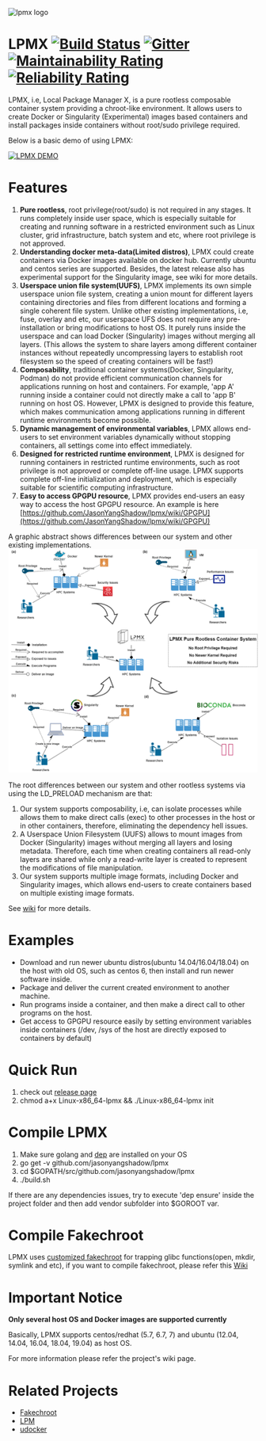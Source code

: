 ![lpmx logo](./lpmx_small.PNG)

# LPMX [![Build Status](https://travis-ci.com/JasonYangShadow/lpmx.svg?branch=master)](https://travis-ci.com/JasonYangShadow/lpmx) [![Gitter](https://badges.gitter.im/lpmx_container/community.svg)](https://gitter.im/lpmx_container/community?utm_source=badge&utm_medium=badge&utm_campaign=pr-badge) [![Maintainability Rating](https://sonarcloud.io/api/project_badges/measure?project=JasonYangShadow_lpmx&metric=sqale_rating)](https://sonarcloud.io/dashboard?id=JasonYangShadow_lpmx) [![Reliability Rating](https://sonarcloud.io/api/project_badges/measure?project=JasonYangShadow_lpmx&metric=reliability_rating)](https://sonarcloud.io/dashboard?id=JasonYangShadow_lpmx) 
LPMX, i.e, Local Package Manager X, is a pure rootless composable container system providing a chroot-like environment. It allows users to create Docker or Singularity (Experimental) images based containers and install packages inside containers without root/sudo privilege required. 

Below is a basic demo of using LPMX:

[![LPMX DEMO](http://img.youtube.com/vi/_1XOLa1cKX4/0.jpg)](http://www.youtube.com/watch?v=_1XOLa1cKX4 "LPMX simple demo")

# Features
1. **Pure rootless**, root privilege(root/sudo) is not required in any stages. It runs completely inside user space, which is especially suitable for creating and running software in a restricted environment such as Linux cluster, grid infrastructure, batch system and etc, where root privilege is not approved.
2. **Understanding docker meta-data(Limited distros)**, LPMX could create containers via Docker images available on docker hub. Currently ubuntu and centos series are supported. Besides, the latest release also has experimental support for the Singularity image, see wiki for more details.
3. **Userspace union file system(UUFS)**, LPMX implements its own simple userspace union file system, creating a union mount for different layers containing directories and files from different locations and forming a single coherent file system. Unlike other existing implementations, i.e, fuse, overlay and etc, our userspace UFS does not require any pre-installation or bring modifications to host OS. It purely runs inside the userspace and can load Docker (Singularity) images without merging all layers. (This allows the system to share layers among different container instances without repeatedly uncompressing layers to establish root filesystem so the speed of creating containers will be fast!)
4. **Composability**, traditional container systems(Docker, Singularity, Podman) do not provide efficient communication channels for applications running on host and containers. For example, 'app A' running inside a container could not directly make a call to 'app B' running on host OS. However, LPMX is designed to provide this feature, which makes communication among applications running in different runtime environments become possible.
5. **Dynamic management of environmental variables**, LPMX allows end-users to set environment variables dynamically without stopping containers, all settings come into effect immediately.
6. **Designed for restricted runtime environment**, LPMX is designed for running containers in restricted runtime environments, such as root privilege is not approved or complete off-line usage. LPMX supports complete off-line initialization and deployment, which is especially suitable for scientific computing infrastructure.
7. **Easy to access GPGPU resource**, LPMX provides end-users an easy way to access the host GPGPU resource. An example is here [https://github.com/JasonYangShadow/lpmx/wiki/GPGPU](https://github.com/JasonYangShadow/lpmx/wiki/GPGPU)

A graphic abstract shows differences between our system and other existing implementations.
![graphc abstract](figures/abstract.png)

The root differences between our system and other rootless systems via using the LD_PRELOAD mechanism are that:
1. Our system supports composability, i.e, can isolate processes while allows them to make direct calls (exec) to other processes in the host or in other containers, therefore, eliminating the dependency hell issues.
2. A Userspace Union Filesystem (UUFS) allows to mount images from Docker (Singularity) images without merging all layers and losing metadata. Therefore, each time when creating containers all read-only layers are shared while only a read-write layer is created to represent the modifications of file manipulation.
3. Our system supports multiple image formats, including Docker and Singularity images, which allows end-users to create containers based on multiple existing image formats.

See [wiki](https://github.com/JasonYangShadow/lpmx/wiki) for more details.

# Examples
- Download and run newer ubuntu distros(ubuntu 14.04/16.04/18.04) on the host with old OS, such as centos 6, then install and run newer software inside.
- Package and deliver the current created environment to another machine.
- Run programs inside a container, and then make a direct call to other programs on the host.
- Get access to GPGPU resource easily by setting environment variables inside containers (/dev, /sys of the host are directly exposed to containers by default)

# Quick Run
1. check out [release page](https://github.com/JasonYangShadow/lpmx/releases)
2. chmod a+x Linux-x86_64-lpmx && ./Linux-x86_64-lpmx init

# Compile LPMX 
1. Make sure golang and [dep](https://github.com/golang/dep) are installed on your OS
2. go get -v github.com/jasonyangshadow/lpmx
3. cd $GOPATH/src/github.com/jasonyangshadow/lpmx
4. ./build.sh

If there are any dependencies issues, try to execute 'dep ensure' inside the project folder and then add vendor subfolder into $GOROOT var.

# Compile Fakechroot
LPMX uses [customized fakechroot](https://github.com/jasonyangshadow/fakechroot) for trapping glibc functions(open, mkdir, symlink and etc), if you want to compile fakechroot, please refer this [Wiki](https://github.com/JasonYangShadow/lpmx/wiki#9-compile-fakechroot-and-its-dependencies-from-scratch)

# Important Notice

**Only several host OS and Docker images are supported currently**

Basically, LPMX supports centos/redhat (5.7, 6.7, 7) and ubuntu (12.04, 14.04, 16.04, 18.04, 19.04) as host OS. 

For more information please refer the project's wiki page. 

# Related Projects

- [Fakechroot](https://github.com/JasonYangShadow/fakechroot)
- [LPM](https://lpm.bio/)
- [udocker](https://github.com/indigo-dc/udocker)
